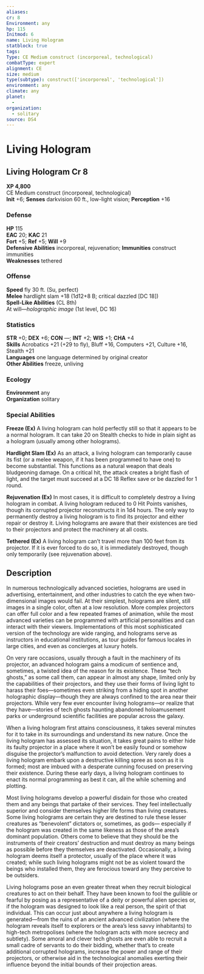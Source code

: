 ```yaml
---
aliases: 
cr: 8
Environment: any
hp: 115
Initmod: 6
name: Living Hologram
statblock: true
tags: 
Type: CE Medium construct (incorporeal, technological)
combatType: expert
alignment: CE
size: medium
type(subtype): construct(['incorporeal', 'technological'])
environment: any
climate: any
planet:
  - 
organization:
  - solitary
source: DS4
---
```


# Living Hologram

## Living Hologram Cr 8

**XP 4,800**  
CE Medium construct (incorporeal, technological)  
**Init** +6; **Senses** darkvision 60 ft., low-light vision; **Perception** +16  

### Defense

**HP** 115  
**EAC** 20; **KAC** 21  
**Fort** +5; **Ref** +5; **Will** +9  
**Defensive Abilities** incorporeal, rejuvenation; **Immunities** construct immunities  
**Weaknesses** tethered

### Offense

**Speed** fly 30 ft. (Su, perfect)  
**Melee** hardlight slam +18 (1d12+8 B; critical dazzled \[DC 18\])  
**Spell-Like Abilities** (CL 8th)  
At will—_holographic image_ (1st level, DC 16)

### Statistics

**STR** +0; **DEX** +6; **CON** —; **INT** +2; **WIS** +1; **CHA** +4  
**Skills** Acrobatics +21 (+29 to fly), Bluff +16, Computers +21, Culture +16, Stealth +21  
**Languages** one language determined by original creator  
**Other Abilities** freeze, unliving

### Ecology

**Environment** any  
**Organization** solitary

### Special Abilities

**Freeze (Ex)** A living hologram can hold perfectly still so that it appears to be a normal hologram. It can take 20 on Stealth checks to hide in plain sight as a hologram (usually among other holograms).

**Hardlight Slam (Ex)** As an attack, a living hologram can temporarily cause its fist (or a melee weapon, if it has been programmed to have one) to become substantial. This functions as a natural weapon that deals bludgeoning damage. On a critical hit, the attack creates a bright flash of light, and the target must succeed at a DC 18 Reflex save or be dazzled for 1 round.

**Rejuvenation (Ex)** In most cases, it is difficult to completely destroy a living hologram in combat. A living hologram reduced to 0 Hit Points vanishes, though its corrupted projector reconstructs it in 1d4 hours. The only way to permanently destroy a living hologram is to find its projector and either repair or destroy it. Living holograms are aware that their existences are tied to their projectors and protect the machinery at all costs.

**Tethered (Ex)** A living hologram can’t travel more than 100 feet from its projector. If it is ever forced to do so, it is immediately destroyed, though only temporarily (see rejuvenation above).

## Description

In numerous technologically advanced societies, holograms are used in advertising, entertainment, and other industries to catch the eye when two-dimensional images would fail. At their simplest, holograms are silent, still images in a single color, often at a low resolution. More complex projectors can offer full color and a few repeated frames of animation, while the most advanced varieties can be programmed with artificial personalities and can interact with their viewers. Implementations of this most sophisticated version of the technology are wide ranging, and holograms serve as instructors in educational institutions, as tour guides for famous locales in large cities, and even as concierges at luxury hotels.

On very rare occasions, usually through a fault in the machinery of its projector, an advanced hologram gains a modicum of sentience and, sometimes, a twisted idea of the reason for its existence. These “tech ghosts,” as some call them, can appear in almost any shape, limited only by the capabilities of their projectors, and they use their forms of living light to harass their foes—sometimes even striking from a hiding spot in another holographic display—though they are always confined to the area near their projectors. While very few ever encounter living holograms—or realize that they have—stories of tech ghosts haunting abandoned holoamusement parks or underground scientific facilities are popular across the galaxy.

When a living hologram first attains consciousness, it takes several minutes for it to take in its surroundings and understand its new nature. Once the living hologram has assessed its situation, it takes great pains to either hide its faulty projector in a place where it won’t be easily found or somehow disguise the projector’s malfunction to avoid detection. Very rarely does a living hologram embark upon a destructive killing spree as soon as it is formed; most are imbued with a desperate cunning focused on preserving their existence. During these early days, a living hologram continues to enact its normal programming as best it can, all the while scheming and plotting.

Most living holograms develop a powerful disdain for those who created them and any beings that partake of their services. They feel intellectually superior and consider themselves higher life forms than living creatures. Some living holograms are certain they are destined to rule these lesser creatures as “benevolent” dictators or, sometimes, as gods— especially if the hologram was created in the same likeness as those of the area’s dominant population. Others come to believe that they should be the instruments of their creators’ destruction and must destroy as many beings as possible before they themselves are deactivated. Occasionally, a living hologram deems itself a protector, usually of the place where it was created; while such living holograms might not be as violent toward the beings who installed them, they are ferocious toward any they perceive to be outsiders.

Living holograms pose an even greater threat when they recruit biological creatures to act on their behalf. They have been known to fool the gullible or fearful by posing as a representative of a deity or powerful alien species or, if the hologram was designed to look like a real person, the spirit of that individual. This can occur just about anywhere a living hologram is generated—from the ruins of an ancient advanced civilization (where the hologram reveals itself to explorers or the area’s less savvy inhabitants) to high-tech metropolises (where the hologram acts with more secrecy and subtlety). Some amoral and clever tech ghosts are even able to recruit a small cadre of servants to do their bidding, whether that’s to create additional corrupted holograms, increase the power and range of their projectors, or otherwise aid in the technological anomalies exerting their influence beyond the initial bounds of their projection areas.


